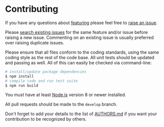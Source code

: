 # Contributing

If you have any questions about [featuring](https://github.com/neocotic/featuring) please feel free to
[raise an issue](https://github.com/neocotic/featuring/issues/new).

Please [search existing issues](https://github.com/neocotic/featuring/issues) for the same feature and/or issue before
raising a new issue. Commenting on an existing issue is usually preferred over raising duplicate issues.

Please ensure that all files conform to the coding standards, using the same coding style as the rest of the code base.
All unit tests should be updated and passing as well. All of this can easily be checked via command-line:

``` bash
# install/update package dependencies
$ npm install
# compile code and run test suite
$ npm run build
```

You must have at least [Node.js](https://nodejs.org) version 8 or newer installed.

All pull requests should be made to the `develop` branch.

Don't forget to add your details to the list of
[AUTHORS.md](https://github.com/neocotic/featuring/blob/master/AUTHORS.md) if you want your contribution to be
recognized by others.
